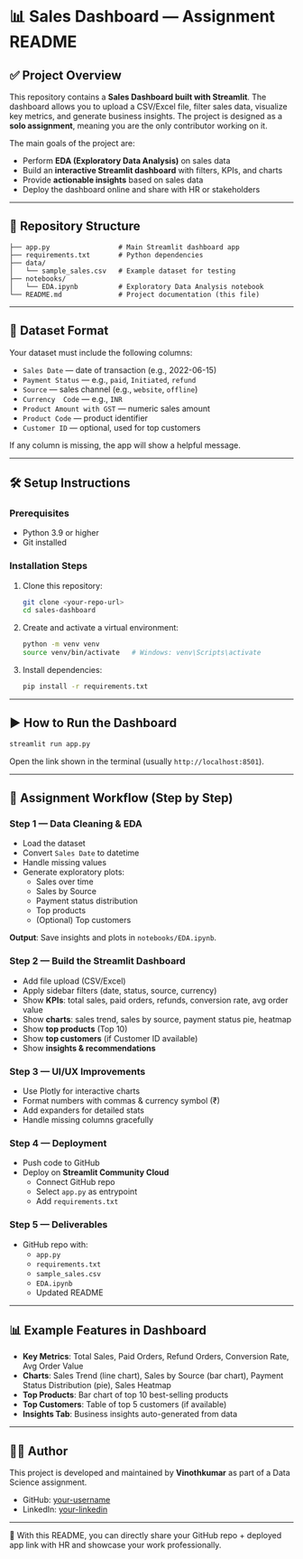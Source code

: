 # 📊 Sales Dashboard — Assignment README

## ✅ Project Overview

This repository contains a **Sales Dashboard built with Streamlit**. The dashboard allows you to upload a CSV/Excel file, filter sales data, visualize key metrics, and generate business insights. The project is designed as a **solo assignment**, meaning you are the only contributor working on it.

The main goals of the project are:

- Perform **EDA (Exploratory Data Analysis)** on sales data
- Build an **interactive Streamlit dashboard** with filters, KPIs, and charts
- Provide **actionable insights** based on sales data
- Deploy the dashboard online and share with HR or stakeholders

---

## 📁 Repository Structure

```
├── app.py                 # Main Streamlit dashboard app
├── requirements.txt       # Python dependencies
├── data/
│   └── sample_sales.csv   # Example dataset for testing
├── notebooks/
│   └── EDA.ipynb          # Exploratory Data Analysis notebook
└── README.md              # Project documentation (this file)
```

---

## 🧾 Dataset Format

Your dataset must include the following columns:

- `Sales Date` — date of transaction (e.g., 2022-06-15)
- `Payment Status` — e.g., `paid`, `Initiated`, `refund`
- `Source` — sales channel (e.g., `website`, `offline`)
- `Currency  Code` — e.g., `INR`
- `Product Amount with GST` — numeric sales amount
- `Product Code` — product identifier
- `Customer ID` — optional, used for top customers

If any column is missing, the app will show a helpful message.

---

## 🛠 Setup Instructions

### Prerequisites

- Python 3.9 or higher
- Git installed

### Installation Steps

1. Clone this repository:
   ```bash
   git clone <your-repo-url>
   cd sales-dashboard
   ```
2. Create and activate a virtual environment:
   ```bash
   python -m venv venv
   source venv/bin/activate   # Windows: venv\Scripts\activate
   ```
3. Install dependencies:
   ```bash
   pip install -r requirements.txt
   ```

---

## ▶️ How to Run the Dashboard

```bash
streamlit run app.py
```

Open the link shown in the terminal (usually `http://localhost:8501`).

---

## 🔁 Assignment Workflow (Step by Step)

### Step 1 — Data Cleaning & EDA

- Load the dataset
- Convert `Sales Date` to datetime
- Handle missing values
- Generate exploratory plots:
  - Sales over time
  - Sales by Source
  - Payment status distribution
  - Top products
  - (Optional) Top customers

**Output**: Save insights and plots in `notebooks/EDA.ipynb`.

### Step 2 — Build the Streamlit Dashboard

- Add file upload (CSV/Excel)
- Apply sidebar filters (date, status, source, currency)
- Show **KPIs**: total sales, paid orders, refunds, conversion rate, avg order value
- Show **charts**: sales trend, sales by source, payment status pie, heatmap
- Show **top products** (Top 10)
- Show **top customers** (if Customer ID available)
- Show **insights & recommendations**

### Step 3 — UI/UX Improvements

- Use Plotly for interactive charts
- Format numbers with commas & currency symbol (₹)
- Add expanders for detailed stats
- Handle missing columns gracefully

### Step 4 — Deployment

- Push code to GitHub
- Deploy on **Streamlit Community Cloud**
  - Connect GitHub repo
  - Select `app.py` as entrypoint
  - Add `requirements.txt`

### Step 5 — Deliverables

- GitHub repo with:
  - `app.py`
  - `requirements.txt`
  - `sample_sales.csv`
  - `EDA.ipynb`
  - Updated README
---

## 📊 Example Features in Dashboard

- **Key Metrics**: Total Sales, Paid Orders, Refund Orders, Conversion Rate, Avg Order Value
- **Charts**: Sales Trend (line chart), Sales by Source (bar chart), Payment Status Distribution (pie), Sales Heatmap
- **Top Products**: Bar chart of top 10 best-selling products
- **Top Customers**: Table of top 5 customers (if available)
- **Insights Tab**: Business insights auto-generated from data

---

## 👨‍💻 Author

This project is developed and maintained by **Vinothkumar** as part of a Data Science assignment.

- GitHub: [your-username](https://github.com/your-username)
- LinkedIn: [your-linkedin](https://linkedin.com/in/vinothkumar20/)

---

🚀 With this README, you can directly share your GitHub repo + deployed app link with HR and showcase your work professionally.

